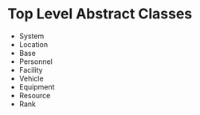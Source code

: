 # Top Level Abstract Classes

- System
- Location
- Base
- Personnel
- Facility
- Vehicle
- Equipment
- Resource
- Rank 